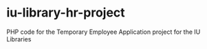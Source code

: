 # iu-library-hr-project
PHP code for the Temporary Employee Application project for the IU Libraries
